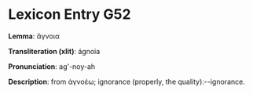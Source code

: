 # Lexicon Entry G52

**Lemma**: ἄγνοια

**Transliteration (xlit)**: ágnoia

**Pronunciation**: ag'-noy-ah

**Description**:
from ἀγνοέω; ignorance (properly, the quality):--ignorance.
